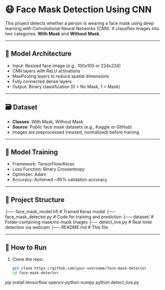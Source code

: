 # 😷 Face Mask Detection Using CNN

This project detects whether a person is wearing a face mask using deep learning with Convolutional Neural Networks (CNN). It classifies images into two categories: **With Mask** and **Without Mask**.

---

## 🧠 Model Architecture

- Input: Resized face image (e.g., 100x100 or 224x224)
- CNN layers with ReLU activations
- MaxPooling layers to reduce spatial dimensions
- Fully connected dense layers
- Output: Binary classification (0 = No Mask, 1 = Mask)

---

## 🗃️ Dataset

- **Classes**: With Mask, Without Mask  
- **Source**: Public face mask datasets (e.g., Kaggle or GitHub)
- Images are preprocessed (resized, normalized) before training

---

## 🧪 Model Training

- Framework: TensorFlow/Keras
- Loss Function: Binary Crossentropy
- Optimizer: Adam
- Accuracy: Achieved ~95% validation accuracy

---

## 📂 Project Structure

├── face_mask_model.h5 # Trained Keras model
├── face_mask_detector.py # Code for training and prediction
├── dataset/ # Folder containing mask/no-mask images
├── detect_live.py # Real-time detection via webcam
├── README.md # This file

---

## 🚀 How to Run

1. Clone the repo:
   ```bash
   git clone https://github.com/your-username/face-mask-detector
   cd face-mask-detector

pip install tensorflow opencv-python numpy
python detect_live.py

